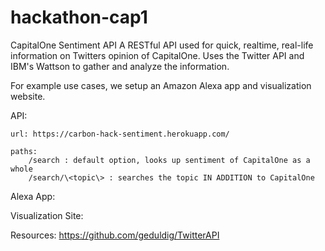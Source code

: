 # hackathon-cap1

CapitalOne Sentiment API
A RESTful API used for quick, realtime, real-life information on Twitters opinion of CapitalOne. Uses the Twitter API and IBM's Wattson to gather and analyze the information.

For example use cases, we setup an Amazon Alexa app and visualization website.

API:

    url: https://carbon-hack-sentiment.herokuapp.com/

    paths:
        /search : default option, looks up sentiment of CapitalOne as a whole
        /search/\<topic\> : searches the topic IN ADDITION to CapitalOne

Alexa App:

Visualization Site:

Resources:
    https://github.com/geduldig/TwitterAPI